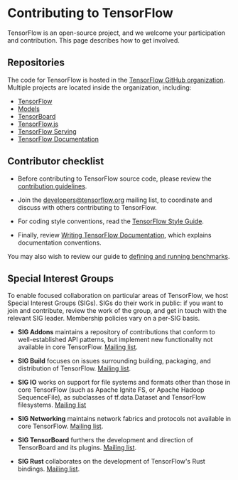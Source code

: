# Contributing to TensorFlow

TensorFlow is an open-source project, and we welcome your participation
and contribution. This page describes how to get involved.

## Repositories

The code for TensorFlow is hosted in the [TensorFlow GitHub
organization](https://github.com/tensorflow). Multiple projects are located
inside the organization, including:

- [TensorFlow](https://github.com/tensorflow/tensorflow)
- [Models](https://github.com/tensorflow/models)
- [TensorBoard](https://github.com/tensorflow/tensorboard)
- [TensorFlow.js](https://github.com/tensorflow/tfjs)
- [TensorFlow Serving](https://github.com/tensorflow/serving)
- [TensorFlow Documentation](https://github.com/tensorflow/docs)

## Contributor checklist

- Before contributing to TensorFlow source code, please review the [contribution
  guidelines](https://github.com/tensorflow/tensorflow/blob/master/CONTRIBUTING.md).

- Join the
  [developers@tensorflow.org](https://groups.google.com/a/tensorflow.org/d/forum/developers)
  mailing list, to coordinate and discuss with others contributing to TensorFlow.

- For coding style conventions, read the [TensorFlow Style Guide](../community/style_guide.md).

- Finally, review [Writing TensorFlow Documentation](../community/documentation.md), which
  explains documentation conventions.

You may also wish to review our guide to [defining and running benchmarks](../community/benchmarks.md).

## Special Interest Groups

To enable focused collaboration on particular areas of TensorFlow, we host
Special Interest Groups (SIGs). SIGs do their work in public: if you want to
join and contribute, review the work of the group, and get in touch with the
relevant SIG leader. Membership policies vary on a per-SIG basis.

- **SIG Addons** maintains a repository of contributions that conform to well-established API patterns, but implement new functionality not available in core TensorFlow. [Mailing list](https://groups.google.com/a/tensorflow.org/d/forum/addons).

- **SIG Build** focuses on issues surrounding building, packaging, and
  distribution of TensorFlow. [Mailing list](https://groups.google.com/a/tensorflow.org/d/forum/build).
- **SIG IO** works on support for file systems and formats other than those in core TensorFlow (such as Apache Ignite FS, or Apache Hadoop SequenceFile), as subclasses of tf.data.Dataset and TensorFlow filesystems. [Mailing list](https://groups.google.com/a/tensorflow.org/d/forum/io)

- **SIG Networking** maintains network fabrics and protocols not available in core TensorFlow. [Mailing list](https://groups.google.com/a/tensorflow.org/d/forum/networking).

- **SIG TensorBoard** furthers the development and direction of TensorBoard and its plugins.
  [Mailing list](https://groups.google.com/a/tensorflow.org/d/forum/sig-tensorboard).

- **SIG Rust** collaborates on the development of TensorFlow's Rust bindings.
  [Mailing list](https://groups.google.com/a/tensorflow.org/d/forum/rust).
